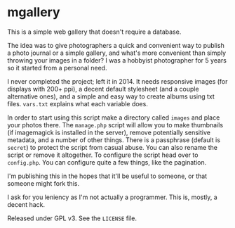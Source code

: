 # mgallery

This is a simple web gallery that doesn't require a database.

The idea was to give photographers a quick and convenient way to publish a photo journal or a simple gallery, and what's more convenient than simply throwing your images in a folder? I was a hobbyist photographer for 5 years so it started from a personal need.

I never completed the project; left it in 2014. It needs responsive images (for displays with 200+ ppi), a decent default stylesheet (and a couple alternative ones), and a simple and easy way to create albums using txt files. `vars.txt` explains what each variable does.

In order to start using this script make a directory called `images` and place your photos there. The `manage.php` script will allow you to make thumbnails (if imagemagick is installed in the server), remove potentially sensitive metadata, and a number of other things. There is a passphrase (default is `secret`) to protect the script from casual abuse. You can also rename the script or remove it altogether. To configure the script head over to `config.php`. You can configure quite a few things, like the pagination.

I'm publishing this in the hopes that it'll be useful to someone, or that someone might fork this.

I ask for you leniency as I'm not actually a programmer. This is, mostly, a decent hack.

Released under GPL v3. See the `LICENSE` file.
